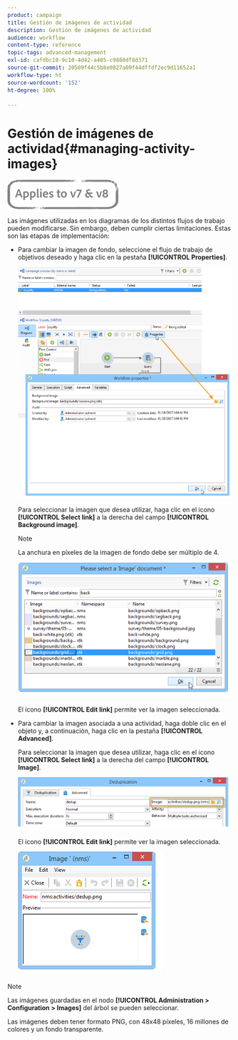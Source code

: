 ```yaml
---
product: campaign
title: Gestión de imágenes de actividad
description: Gestión de imágenes de actividad
audience: workflow
content-type: reference
topic-tags: advanced-management
exl-id: cafdbc10-9c10-4d42-a485-c9880df8d371
source-git-commit: 20509f44c5b8e0827a09f44dffdf2ec9d11652a1
workflow-type: ht
source-wordcount: '152'
ht-degree: 100%

---
```


# Gestión de imágenes de actividad{#managing-activity-images}

![](../../assets/common.svg)

Las imágenes utilizadas en los diagramas de los distintos flujos de trabajo pueden modificarse. Sin embargo, deben cumplir ciertas limitaciones. Estas son las etapas de implementación:

* Para cambiar la imagen de fondo, seleccione el flujo de trabajo de objetivos deseado y haga clic en la pestaña **[!UICONTROL Properties]**.

   ![](assets/s_user_segmentation_properties_tab.png)

   Para seleccionar la imagen que desea utilizar, haga clic en el icono **[!UICONTROL Select link]** a la derecha del campo **[!UICONTROL Background image]**.

   >[!NOTE]
   >
   >La anchura en píxeles de la imagen de fondo debe ser múltiplo de 4.

   ![](assets/s_user_segmentation_background_select.png)

   El icono **[!UICONTROL Edit link]** permite ver la imagen seleccionada.

* Para cambiar la imagen asociada a una actividad, haga doble clic en el objeto y, a continuación, haga clic en la pestaña **[!UICONTROL Advanced]**.

   Para seleccionar la imagen que desea utilizar, haga clic en el icono **[!UICONTROL Select link]** a la derecha del campo **[!UICONTROL Image]**.

   ![](assets/s_user_segmentation_activity_image.png)

   El icono **[!UICONTROL Edit link]** permite ver la imagen seleccionada.

   ![](assets/s_user_segmentation_activity_image_select.png)

>[!NOTE]
>
>Las imágenes guardadas en el nodo **[!UICONTROL Administration > Configuration > Images]** del árbol se pueden seleccionar.
>  
>Las imágenes deben tener formato PNG, con 48x48 píxeles, 16 millones de colores y un fondo transparente.
